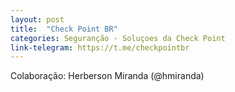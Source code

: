 ```yaml
---
layout: post
title:  "Check Point BR"
categories: Seguranção - Soluçoes da Check Point
link-telegram: https://t.me/checkpointbr
---
```

Colaboração: Herberson Miranda (@hmiranda)
